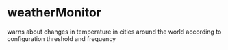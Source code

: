 # weatherMonitor
warns about changes in temperature in cities around the world according to configuration threshold and frequency
